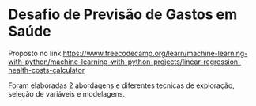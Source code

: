 # Desafio de Previsão de Gastos em Saúde

Proposto no link https://www.freecodecamp.org/learn/machine-learning-with-python/machine-learning-with-python-projects/linear-regression-health-costs-calculator

Foram elaboradas 2 abordagens e diferentes tecnicas de exploração, seleção de variáveis e modelagens.
